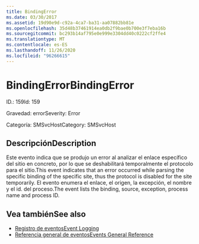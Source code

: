 ```yaml
---
title: BindingError
ms.date: 03/30/2017
ms.assetid: 19d90e9d-c92a-4ca7-ba31-aa07882bb81e
ms.openlocfilehash: 35d48b37461914ea0db2f9bae0b700e3f7eba16b
ms.sourcegitcommit: bc293b14af795e0e999e3304dd40c0222cf2ffe4
ms.translationtype: MT
ms.contentlocale: es-ES
ms.lasthandoff: 11/26/2020
ms.locfileid: "96266615"
---
```

# <a name="bindingerror"></a><span data-ttu-id="1fbc9-102">BindingError</span><span class="sxs-lookup"><span data-stu-id="1fbc9-102">BindingError</span></span>

<span data-ttu-id="1fbc9-103">ID.: 159</span><span class="sxs-lookup"><span data-stu-id="1fbc9-103">Id: 159</span></span>  
  
 <span data-ttu-id="1fbc9-104">Gravedad: error</span><span class="sxs-lookup"><span data-stu-id="1fbc9-104">Severity: Error</span></span>  
  
 <span data-ttu-id="1fbc9-105">Categoría: SMSvcHost</span><span class="sxs-lookup"><span data-stu-id="1fbc9-105">Category: SMSvcHost</span></span>  
  
## <a name="description"></a><span data-ttu-id="1fbc9-106">Descripción</span><span class="sxs-lookup"><span data-stu-id="1fbc9-106">Description</span></span>  

 <span data-ttu-id="1fbc9-107">Este evento indica que se produjo un error al analizar el enlace específico del sitio en concreto, por lo que se deshabilitará temporalmente el protocolo para el sitio.</span><span class="sxs-lookup"><span data-stu-id="1fbc9-107">This event indicates that an error occurred while parsing the specific binding of the specific site, thus the protocol is disabled for the site temporarily.</span></span> <span data-ttu-id="1fbc9-108">El evento enumera el enlace, el origen, la excepción, el nombre y el id. del proceso.</span><span class="sxs-lookup"><span data-stu-id="1fbc9-108">The event lists the binding, source, exception, process name and process ID.</span></span>  
  
## <a name="see-also"></a><span data-ttu-id="1fbc9-109">Vea también</span><span class="sxs-lookup"><span data-stu-id="1fbc9-109">See also</span></span>

- [<span data-ttu-id="1fbc9-110">Registro de eventos</span><span class="sxs-lookup"><span data-stu-id="1fbc9-110">Event Logging</span></span>](index.md)
- [<span data-ttu-id="1fbc9-111">Referencia general de eventos</span><span class="sxs-lookup"><span data-stu-id="1fbc9-111">Events General Reference</span></span>](events-general-reference.md)
